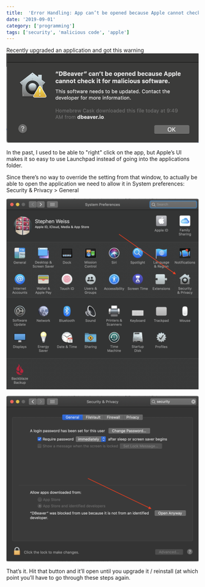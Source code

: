 ```yaml
---
title:  'Error Handling: App can’t be opened because Apple cannot check it for malicious software'
date: '2019-09-01'
category: ['programming']
tags: ['security', 'malicious code', 'apple']
---
```


Recently upgraded an application and got this warning
![](./error-cannot-be-opened.png)

In the past, I used to be able to "right" click on the app, but Apple’s UI makes it so easy to use Launchpad instead of going into the applications folder.

Since there’s no way to override the setting from that window, to actually be able to open the application we need to allow it in System preferences: Security & Privacy > General

![](./system-preferences.png)

![](./security-and-privacy.png)

That’s it. Hit that button and it’ll open until you upgrade it / reinstall (at which point you’ll have to go through these steps again.
